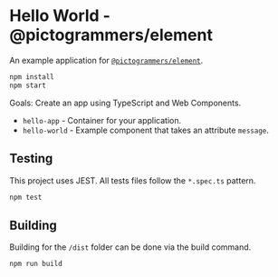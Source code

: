 # Hello World - @pictogrammers/element

An example application for [`@pictogrammers/element`](https://github.com/Pictogrammers/Element/).

```bash
npm install
npm start
```

Goals: Create an app using TypeScript and Web Components.

- `hello-app` - Container for your application.
- `hello-world` - Example component that takes an attribute `message`.

## Testing

This project uses JEST. All tests files follow the `*.spec.ts` pattern.

```bash
npm test
```

## Building

Building for the `/dist` folder can be done via the build command.

```bash
npm run build
```
